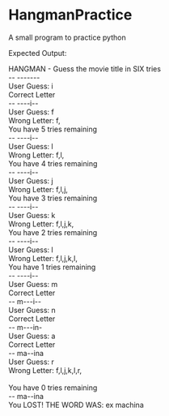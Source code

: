 # HangmanPractice
A small program to practice python

Expected Output: </br>

HANGMAN - Guess the movie title in SIX tries</br>
-- -------</br>
User Guess: i</br>
Correct Letter</br>
-- ----i--</br>
User Guess: f</br>
Wrong Letter: f,</br>
You have 5 tries remaining</br>
-- ----i--</br>
User Guess: l</br>
Wrong Letter: f,l,</br>
You have 4 tries remaining</br>
-- ----i--</br>
User Guess: j</br>
Wrong Letter: f,l,j,</br>
You have 3 tries remaining</br>
-- ----i--</br>
User Guess: k</br>
Wrong Letter: f,l,j,k,</br>
You have 2 tries remaining</br>
-- ----i--</br>
User Guess: l</br>
Wrong Letter: f,l,j,k,l,</br>
You have 1 tries remaining</br>
-- ----i--</br>
User Guess: m</br>
Correct Letter</br>
-- m---i--</br>
User Guess: n</br>
Correct Letter</br>
-- m---in-</br>
User Guess: a</br>
Correct Letter</br>
-- ma--ina</br>
User Guess: r</br>
Wrong Letter: f,l,j,k,l,r,</br></br>
You have 0 tries remaining</br>
-- ma--ina</br>
You LOST! THE WORD WAS: ex machina</br>
